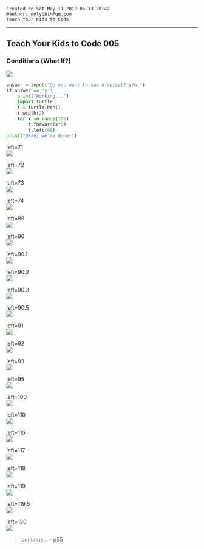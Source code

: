 ```
Created on Sat May 11 2019.05.13.20:42
@author: molychin@qq.com  
Teach Your Kids to Code  
```  

---
## **Teach Your Kids to Code 005**
### Conditions (What If?)

![](res/2019-5-16-19-26-27.png)

```python
answer = input("Do you want to see a spiral? y/n:")
if answer == 'y':
    print("Working...")
    import turtle
    t = turtle.Pen()
    t.width(2)
    for x in range(100):
        t.forward(x*2)
        t.left(89)
print("Okay, we're done!")

```

left=71  
![](res/2019-5-16-20-31-22.png)

left=72  
![](res/2019-5-16-20-32-26.png)

left=73  
![](res/2019-5-16-20-33-24.png)

left=74  
![](res/2019-5-16-20-28-55.png)

left=89  
![](res/2019-5-16-19-29-07.png)

left=90  
![](res/2019-5-16-19-52-04.png)

left=90.1  
![](res/2019-5-16-19-55-54.png)

left=90.2  
![](res/2019-5-16-20-00-16.png)

left=90.3  
![](res/2019-5-16-20-00-16.png)

left=90.5  
![](res/2019-5-16-19-54-23.png)

left=91  
![](res/2019-5-16-19-40-13.png)

left=92   
![](res/2019-5-16-19-50-14.png)

left=93  
![](res/2019-5-16-20-04-33.png)

left=95  
![](res/2019-5-16-19-45-31.png)

left=100  
![](res/2019-5-16-20-07-23.png)

left=110  
![](res/2019-5-16-20-14-47.png)

left=115  
![](res/2019-5-16-20-17-58.png)

left=117  
![](res/2019-5-16-20-19-26.png)

left=118  
![](res/2019-5-16-20-25-10.png)

left=119  
![](res/2019-5-16-20-20-55.png)

left=119.5  
![](res/2019-5-16-20-26-33.png)

left=120  
![](res/2019-5-16-20-16-43.png)








>continue...  - p55
